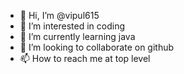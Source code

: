 - 👋 Hi, I’m @vipul615
- 👀 I’m interested in coding
- 🌱 I’m currently learning java
- 💞️ I’m looking to collaborate on github
- 📫 How to reach me at top level

<!---
vipul615/vipul615 is a ✨ special ✨ repository because its `README.md` (this file) appears on your GitHub profile.
You can click the Preview link to take a look at your changes.
--->
